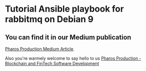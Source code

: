 # Tutorial Ansible playbook for rabbitmq on Debian 9 

## You can find it in our Medium publication
[Pharos Production Medium Article](https://medium.com/pharos-production/how-to-install-rabbitmq-in-aws-with-ansible-complete-guide-7dcf134108dd).

Also you're warmely welcome to say hello to us
[Pharos Production - Blockchain and FinTech Software Development](https://pharosproduction.com)
